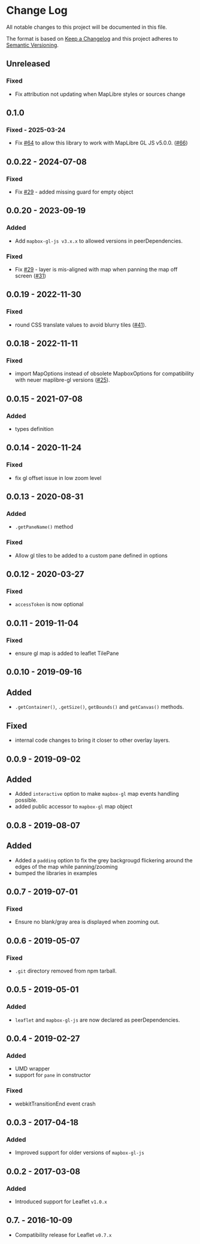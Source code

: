 # Change Log
All notable changes to this project will be documented in this file.

The format is based on [Keep a Changelog](http://keepachangelog.com/)
and this project adheres to [Semantic Versioning](http://semver.org/).

## Unreleased

### Fixed

- Fix attribution not updating when MapLibre styles or sources change

## 0.1.0

### Fixed - 2025-03-24

- Fix [#64](https://github.com/maplibre/maplibre-gl-leaflet/issues/64) to allow this library to work with MapLibre GL JS v5.0.0. ([#66](https://github.com/maplibre/maplibre-gl-leaflet/pull/66))

## 0.0.22 - 2024-07-08

### Fixed

- Fix [#29](https://github.com/maplibre/maplibre-gl-leaflet/issues/58) - added missing guard for empty object

## 0.0.20 - 2023-09-19

### Added

- Add `mapbox-gl-js v3.x.x` to allowed versions in peerDependencies.

### Fixed

- Fix [#29](https://github.com/maplibre/maplibre-gl-leaflet/issues/29) - layer is mis-aligned with map when panning the map off screen ([#31](https://github.com/maplibre/maplibre-gl-leaflet/pulls/31))

## 0.0.19 - 2022-11-30

### Fixed

- round CSS translate values to avoid blurry tiles ([#41](https://github.com/maplibre/maplibre-gl-leaflet/issues/41)).

## 0.0.18 - 2022-11-11

### Fixed

- import MapOptions instead of obsolete MapboxOptions for compatibility with neuer maplibre-gl versions ([#25](https://github.com/maplibre/maplibre-gl-leaflet/issues/25)).

## 0.0.15 - 2021-07-08

### Added
- types definition

## 0.0.14 - 2020-11-24

### Fixed

- fix gl offset issue in low zoom level

## 0.0.13 - 2020-08-31

### Added
-  `.getPaneName()` method

### Fixed
- Allow gl tiles to be added to a custom pane defined in options

## 0.0.12 - 2020-03-27

### Fixed

- `accessToken` is now optional

## 0.0.11 - 2019-11-04

### Fixed

- ensure gl map is added to leaflet TilePane

## 0.0.10 - 2019-09-16

## Added

- `.getContainer()`, `.getSize()`, `getBounds()` and `getCanvas()` methods.

## Fixed

- internal code changes to bring it closer to other overlay layers.

## 0.0.9 - 2019-09-02

## Added

- Added `interactive` option to make `mapbox-gl` map events handling possible.
- added public accessor to `mapbox-gl` map object

## 0.0.8 - 2019-08-07

## Added

- Added a `padding` option to fix the grey backgrougd flickering around the edges of the map while panning/zooming
- bumped the libraries in examples

## 0.0.7 - 2019-07-01

### Fixed

- Ensure no blank/gray area is displayed when zooming out.

## 0.0.6 - 2019-05-07

### Fixed

- `.git` directory removed from npm tarball.

## 0.0.5 - 2019-05-01

### Added

- `leaflet` and `mapbox-gl-js` are now declared as peerDependencies.

## 0.0.4 - 2019-02-27

### Added

- UMD wrapper
- support for `pane` in constructor

### Fixed

- webkitTransitionEnd event crash

## 0.0.3 - 2017-04-18

### Added

- Improved support for older versions of `mapbox-gl-js`

## 0.0.2 - 2017-03-08

### Added

- Introduced support for Leaflet `v1.0.x`

## 0.7. - 2016-10-09

- Compatibility release for Leaflet `v0.7.x`
